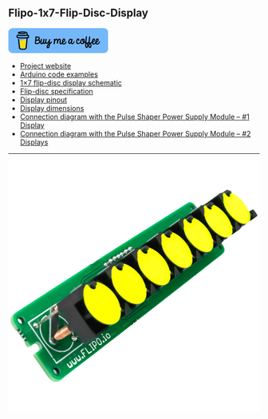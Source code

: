## Flipo-1x7-Flip-Disc-Display

<a href="https://www.buymeacoffee.com/marcinsaj"><img src="https://github.com/marcinsaj/marcinsaj/blob/main/Buy-me-a-coffee.png" /></a> 
</br>

 - [Project website](https://flipo.io/project/flip-disc-1x7-display/)
 - [Arduino code examples](https://github.com/marcinsaj/Flipo-1x7-Flip-Disc-Display/tree/main/examples)
 - [1×7 flip-disc display schematic](https://github.com/marcinsaj/Flipo-1x7-Flip-Disc-Display/raw/main/datasheet/Flip-disc-1x7-Display-Schematic.pdf)
 - [Flip-disc specification](https://github.com/marcinsaj/Flipo-Flip-disc-Display-Specification/raw/main/datasheet/Flipo-Flip-Disc-Specification.pdf)
 - [Display pinout](https://github.com/marcinsaj/Flipo-1x7-Flip-Disc-Display/raw/main/datasheet/Flip-disc-1x7-Display-Pinout.pdf)
 - [Display dimensions](https://github.com/marcinsaj/Flipo-1x7-Flip-Disc-Display/raw/main/datasheet/Flip-disc-1x7-Display-Dimensions.pdf)
 - [Connection diagram with the Pulse Shaper Power Supply Module – #1 Display](https://github.com/marcinsaj/Flipo-1x7-Flip-Disc-Display/raw/main/datasheet/Flip-disc-1x7-Display-Arduino-Example-Connection-with-Pulse-Shaper-Schematic-01.pdf)
 - [Connection diagram with the Pulse Shaper Power Supply Module – #2 Displays](https://github.com/marcinsaj/Flipo-1x7-Flip-Disc-Display/raw/main/datasheet/Flip-disc-1x7-Display-Arduino-Example-Connection-with-Pulse-Shaper-Schematic-02.pdf)

-------------------------------------------------------------------  

<a href="https://flipo.io/project/flip-disc-1x7-display/"><img src="https://github.com/marcinsaj/Flipo-1x7-Flip-Disc-Display/blob/main/extras/flip-disc-1x7-display-cover-github.jpg" /></a> 
</br>
